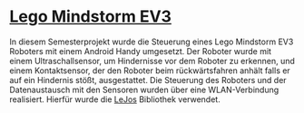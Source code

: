 # [Lego Mindstorm EV3](https://www.lego.com/de-de/mindstorms)
In diesem Semesterprojekt wurde die Steuerung eines Lego Mindstorm EV3 Roboters mit einem Android Handy umgesetzt.
Der Roboter wurde mit einem Ultraschallsensor, um Hindernisse vor dem Roboter zu erkennen, und einem Kontaktsensor, der den Roboter beim rückwärtsfahren anhält falls er auf ein Hindernis stößt, ausgestattet.
Die Steuerung des Roboters und der Datenaustausch mit den Sensoren wurden über eine WLAN-Verbindung realisiert.
Hierfür wurde die [LeJos](https://sourceforge.net/projects/ev3.lejos.p/files/) Bibliothek verwendet.
